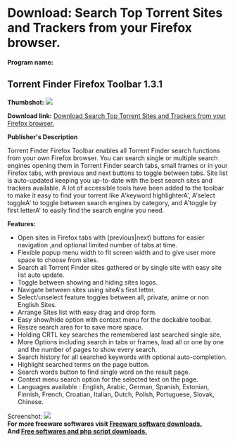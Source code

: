 # Download: Search Top Torrent Sites and Trackers from your Firefox browser.

**Program name:**

## Torrent Finder Firefox Toolbar 1.3.1

  
**Thumbshot:** ![](http://www.freewarefiles.com/screenshot/torrentfndrbar_md.jpg)   
  
**Download link:** [Download Search Top Torrent Sites and Trackers from your Firefox browser.](http://freesoftwares.boysofts.com/Torrent-Finder-Firefox-Toolbar-V_program_35388.html)  
  


**Publisher's Description**  
  


Torrent Finder Firefox Toolbar enables all Torrent Finder search functions from your own Firefox browser. You can search single or multiple search engines opening them in Torrent Finder search tabs, small frames or in your Firefox tabs, with previous and next buttons to toggle between tabs. Site list is auto-updated keeping you up-to-date with the best search sites and trackers available. A lot of accessible tools have been added to the toolbar to make it easy to find your torrent like A'keyword highlighterA', A'select toggleA' to toggle between search engines by category, and A'toggle by first letterA' to easily find the search engine you need. 

**Features:**

  * Open sites in Firefox tabs with (previous|next) buttons for easier navigation ,and optional limited number of tabs at time.
  * Flexible popup menu width to fit screen width and to give user more space to choose from sites.
  * Search all Torrent Finder sites gathered or by single site with easy site list auto update.
  * Toggle between showing and hiding sites logos.
  * Navigate between sites using siteA's first letter. 
  * Select/unselect feature toggles between all, private, anime or non English Sites.
  * Arrange Sites list with easy drag and drop form. 
  * Easy show/hide option with context menu for the dockable toolbar.
  * Resize search area for to save more space. 
  * Holding CRTL key searches the remembered last searched single site.
  * More Options including search in tabs or frames, load all or one by one and the number of pages to show every search.
  * Search history for all searched keywords with optional auto-completion.
  * Highlight searched terms on the page button.
  * Search words button to find single word on the result page.
  * Context menu search option for the selected text on the page.
  * Languages available : English, Arabic, German, Spanish, Estonian, Finnish, French, Croatian, Italian, Dutch, Polish, Portuguese, Slovak, Chinese.

  
  
Screenshot: ![](http://www.freewarefiles.com/screenshot/torrentfndrbar.jpg)   
**For more freeware softwares visit [Freeware software downloads.](http://freesoftwares.boysofts.com/)**   
**And [Free softwares and php script downloads.](http://www.boysofts.com/)**
